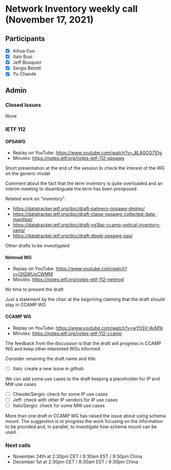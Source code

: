 # Network Inventory weekly call (November 17, 2021)

## Participants
- [x] Aihua Guo
- [x] Italo Busi
- [x] Jeff Bouquier
- [x] Sergio Belotti
- [x] Yu Chaode

## Admin

### Closed Issues

None

### IETF 112

#### OPSAWG

- Replay on YouTube: https://www.youtube.com/watch?v=_8LA0CG751g
- Minutes: https://notes.ietf.org/notes-ietf-112-opsawg

Short presentation at the end of the session to check the interest of the WG on the generic model

Comment about the fact that the term inventory is quite overloaded and an interim meeting to disambiguate the term has been preoposed

Related work on "inventory":
* https://datatracker.ietf.org/doc/draft-palmero-opsawg-dmlmo/
* https://datatracker.ietf.org/doc/draft-claise-opsawg-collected-data-manifest/
* https://datatracker.ietf.org/doc/draft-yg3bp-ccamp-optical-inventory-yang/
* https://datatracker.ietf.org/doc/draft-dbwb-opsawg-sap/

Other drafts to be investigated

#### Netmod WG

- Replay on YouTube: https://www.youtube.com/watch?v=I2IQWUxCWMM
- Minutes: https://notes.ietf.org/notes-ietf-112-netmod

No time to present the draft

Just a statement by the chair at the beginning claiming that the draft should stay in CCAMP WG

#### CCAMP WG

- Replay on YouTube: https://www.youtube.com/watch?v=wYhSV-AvM1k
- Minutes: https://notes.ietf.org/notes-ietf-112-ccamp

The feedback from the discussion is that the draft will progress in CCAMP WG and keep other interested WGs informed

Consider renaming the draft name and title.

- [ ] Italo: create a new issue in github

We can add some use cases to the draft keeping a placeholder for IP and MW use cases

- [ ] Chaode/Sergio: check for some IP use cases
- [ ] Jeff: check with other IP vendors for IP use cases
- [ ] Italo/Sergio: check for some MW use cases

More than one draft in CCAMP WG has raised the issue about using schema mount. The suggestion is to progress the work focusing on the information to be provided and, in parallel, to investigate how schema mount can be used.

### Next calls

- November 24th at 2:30pm CET / 8:30am EST / 9:30pm China
- December 1st at 2:30pm CET / 8:30am EST / 9:30pm China
